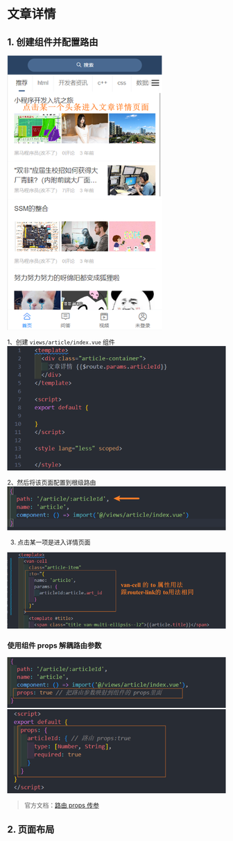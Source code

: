 # 文章详情 
## 1. 创建组件并配置路由
![图片](../.vuepress/public/images/axiangqing0.png)

1、创建 `views/article/index.vue` 组件
![图片](../.vuepress/public/images/axiangqing1.png)

2、然后将该页面配置到根级路由
![图片](../.vuepress/public/images/axiangqing2.png)

3. 点击某一项是进入详情页面 

![图片](../.vuepress/public/images/axiangqing3.png)
### 使用组件 props 解耦路由参数
![图片](../.vuepress/public/images/ptrue1.png)
![图片](../.vuepress/public/images/ptrue2.png)
> 官方文档：[路由 props 传参](https://router.vuejs.org/zh/guide/essentials/passing-props.html)

## 2. 页面布局
